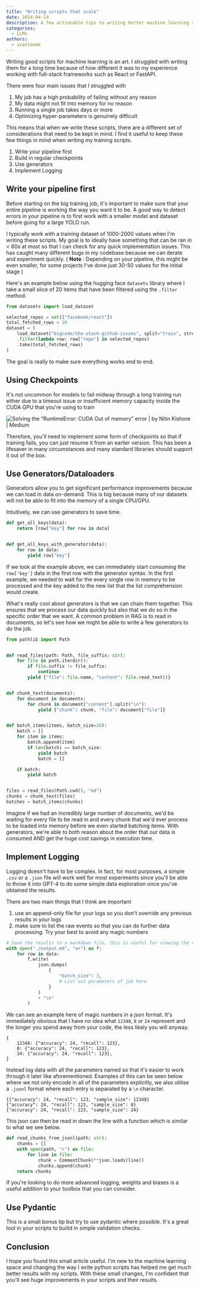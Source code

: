 ```yaml
---
title: "Writing scripts that scale"
date: 2024-04-19
description: A few actionable tips to writing better machine learning scripts
categories:
  - LLMs
authors:
  - ivanleomk
---
```


Writing good scripts for machine learning is an art. I struggled with writing them for a long time because of how different it was to my experience working with full-stack frameworks such as React or FastAPI.

There were four main issues that I struggled with

1. My job has a high probability of failing without any reason
2. My data might not fit into memory for no reason
3. Running a single job takes days or more
4. Optimizing hyper-parameters is genuinely difficult

This means that when we write these scripts, there are a different set of considerations that need to be kept in mind. I find it useful to keep these few things in mind when writing my training scripts.

1. Write your pipeline first
2. Build in regular checkpoints
3. Use generators
4. Implement Logging

## Write your pipeline first

Before starting on the big training job, it's important to make sure that your entire pipeline is working the way you want it to be. A good way to detect errors in your pipeline is to first work with a smaller model and dataset before going for a large YOLO run.

I typically work with a training dataset of 1000-2000 values when I'm writing these scripts. My goal is to ideally have something that can be ran in < 60s at most so that I can check for any quick implementation issues. This has caught many different bugs in my codebase because we can iterate and experiment quickly. ( **Note** : Depending on your pipeline, this might be even smaller, for some projects I've done just 30-50 values for the initial stage )

Here's an example below using the hugging face `datasets` library where I take a small slice of 20 items that have been filtered using the `.filter` method.

```python
from datasets import load_dataset

selected_repos = set(["facebook/react"])
total_fetched_rows = 20
dataset = (
    load_dataset("bigcode/the-stack-github-issues", split="train", streaming=True)
    .filter(lambda row: row["repo"] in selected_repos)
    .take(total_fetched_rows)
)
```

The goal is really to make sure everything works end to end.

## Using Checkpoints

It's not uncommon for models to fail midway through a long training run either due to a timeout issue or insufficient memory capacity inside the CUDA GPU that you're using to train

![Solving the “RuntimeError: CUDA Out of memory” error | by Nitin Kishore |  Medium](https://miro.medium.com/v2/resize:fit:1400/1*enMsxkgJ1eb9XvtWju5V8Q.png)

Therefore, you'll need to implement some form of checkpoints so that if training fails, you can just resume it from an earlier version. This has been a lifesaver in many circumstances and many standard libraries should support it out of the box.

## Use Generators/Dataloaders

Generators allow you to get significant performance improvements because we can load in data on-demand. This is big because many of our datasets will not be able to fit into the memory of a single CPU/GPU.

Intuitively, we can use generators to save time.

```python
def get_all_keys(data):
    return [row["key"] for row in data]


def get_all_keys_with_generator(data):
    for row in data:
        yield row["key"]

```

If we look at the example above, we can immediately start consuming the `row['key']` data in the first row with the generator syntax. In the first example, we needed to wait for the every single row in memory to be processed and the key added to the new list that the list comprehension would create.

What's really cool about generators is that we can chain them together. This ensures that we process our data quickly but also that we do so in the specific order that we want. A common problem in RAG is to read in documents, so let's see how we might be able to write a few generators to do the job.

```python
from pathlib import Path


def read_files(path: Path, file_suffix: str):
    for file in path.iterdir():
        if file.suffix != file_suffix:
            continue
        yield {"file": file.name, "content": file.read_text()}


def chunk_text(documents):
    for document in documents:
        for chunk in document["content"].split("\n"):
            yield {"chunk": chunk, "file": document["file"]}


def batch_items(items, batch_size=20):
    batch = []
    for item in items:
        batch.append(item)
        if len(batch) == batch_size:
            yield batch
            batch = []

    if batch:
        yield batch


files = read_files(Path.cwd(), "md")
chunks = chunk_text(files)
batches = batch_items(chunks)
```

Imagine if we had an incredibly large number of documents, we'd be waiting for every file to be read in and every chunk that we'd ever process to be loaded into memory before we even started batching items. With generators, we're able to both reason about the order that our data is consumed AND get the huge cost savings in execution time.

## Implement Logging

Logging doesn't have to be complex. In fact, for most purposes, a simple `.csv` or a `.json` file will work well for most experiments since you'll be able to throw it into GPT-4 to do some simple data exploration once you've obtained the results.

There are two main things that I think are important

1. use an append-only file for your logs so you don't override any previous results in your logs
2. make sure to list the raw events so that you can do further data processing. Try your best to avoid any magic numbers

```python
# Save the results to a markdown file, this is useful for viewing the results in a human readable format
with open("./output.md", "a+") as f:
    for row in data:
        f.write(
            json.dumps(
                {
                    "batch_size": 3,
                    # List out parameters of job here
                }
            )
            + "\n"
        )

```

We can see an example here of magic numbers in a json format. It's immediately obvious that I have no idea what `12348`, `8` or `24` represent and the longer you spend away from your code, the less likely you will anyway.

```
{
    12348: {"accuracy": 24, "recall": 123},
    8: {"accuracy": 24, "recall": 123},
    24: {"accuracy": 24, "recall": 123},
}
```

Instead log data with all the parameters named so that it's easier to work through it later like aforementioned. Examples of this can be seen below where we not only encode in all of the parameters explicitly, we also utilise a `.jsonl` format where each entry is separated by a `\n` character.

```
{{"accuracy": 24, "recall": 123, "sample_size": 12348}
{"accuracy": 24, "recall": 123, "sample_size": 8}
{"accuracy": 24, "recall": 123, "sample_size": 24}
```

This json can then be read in down the line with a function which is similar to what we see below.

```py
def read_chunks_from_jsonl(path: str):
    chunks = []
    with open(path, "r") as file:
        for line in file:
            chunk = CommentChunk(**json.loads(line))
            chunks.append(chunk)
    return chunks
```

If you're looking to do more advanced logging, weights and biases is a useful addition to your toolbox that you can consider.

## Use Pydantic

This is a small bonus tip but try to use pydantic where possible. It's a great tool in your scripts to buiild in simple validation checks.

## Conclusion

I hope you found this small article useful. I'm new to the machine learning space and changing the way I write python scripts has helped me get much better results with my scripts. With these small changes, I'm confident that you'll see huge improvements in your scripts and their results.

